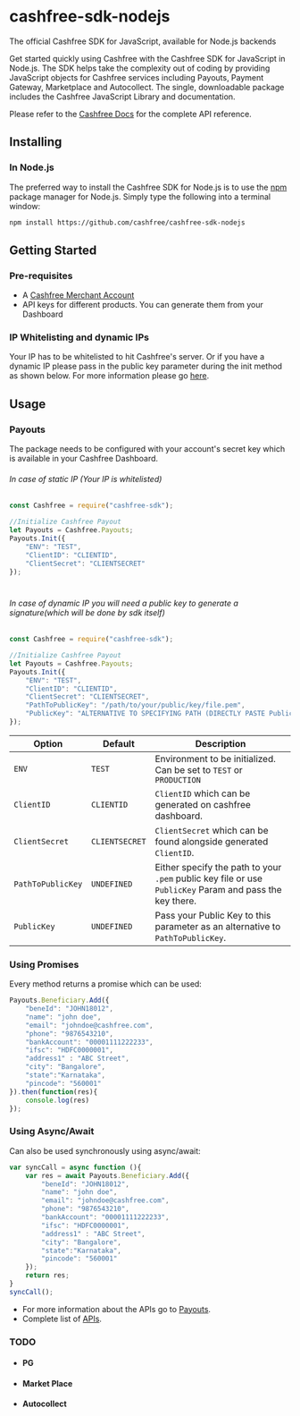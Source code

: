 # cashfree-sdk-nodejs

The official Cashfree SDK for JavaScript, available for Node.js backends

Get started quickly using Cashfree with the Cashfree SDK for JavaScript in Node.js. The SDK helps take the complexity out of coding by providing JavaScript objects for Cashfree services including Payouts, Payment Gateway, Marketplace and Autocollect. The single, downloadable package includes the Cashfree JavaScript Library and documentation.

Please refer to the [Cashfree Docs](https://docs.cashfree.com/docs/)  for the complete API reference.

## Installing
### In Node.js

The preferred way to install the Cashfree SDK for Node.js is to use the [npm](http://npmjs.org) package manager for Node.js. Simply type the following into a terminal window:
```sh
npm install https://github.com/cashfree/cashfree-sdk-nodejs
```

## Getting Started
### Pre-requisites
  - A [Cashfree Merchant Account](https://merchant.cashfree.com/merchant/sign-up)
  - API keys for different products. You can generate them from your Dashboard
### IP Whitelisting and dynamic IPs
Your IP has to be whitelisted to hit Cashfree's server. Or if you have a dynamic IP please pass in the public key parameter during the init method as shown below. For more information please go [here](https://dev.cashfree.com/development/quickstart#ip-whitelisting).
## Usage
### Payouts
The package needs to be configured with your account's secret key which is available in your Cashfree Dashboard.
###### In case of static IP (Your IP is whitelisted)
```js
const Cashfree = require("cashfree-sdk");

//Initialize Cashfree Payout
let Payouts = Cashfree.Payouts;
Payouts.Init({
    "ENV": "TEST", 
    "ClientID": "CLIENTID",
    "ClientSecret": "CLIENTSECRET"
});
```
#
###### In case of dynamic IP you will need a public key to generate a signature(which will be done by sdk itself)
```js
const Cashfree = require("cashfree-sdk");

//Initialize Cashfree Payout
let Payouts = Cashfree.Payouts;
Payouts.Init({
    "ENV": "TEST", 
    "ClientID": "CLIENTID",
    "ClientSecret": "CLIENTSECRET",
    "PathToPublicKey": "/path/to/your/public/key/file.pem",
    "PublicKey": "ALTERNATIVE TO SPECIFYING PATH (DIRECTLY PASTE PublicKey)"
});
```
| Option              | Default                       | Description                                                                           |
| ------------------- | ----------------------------- | ------------------------------------------------------------------------------------- |
| `ENV`        | `TEST`                        | Environment to be initialized. Can be set to `TEST` or `PRODUCTION` |
| `ClientID` | `CLIENTID`                             | `ClientID` which can be generated on cashfree dashboard.                  |
| `ClientSecret`         | `CLIENTSECRET`                        | `ClientSecret` which can be found alongside generated `ClientID`.                        |
| `PathToPublicKey`         | `UNDEFINED`                        | Either specify the path to your `.pem` public key file or use `PublicKey` Param and pass the key there.                        |
| `PublicKey`         | `UNDEFINED`                        | Pass your Public Key to this parameter as an alternative to `PathToPublicKey`.                        |

### Using Promises
Every method returns a promise which can be used:
```js
Payouts.Beneficiary.Add({
	"beneId": "JOHN18012", 
	"name": "john doe",
	"email": "johndoe@cashfree.com", 
	"phone": "9876543210", 
	"bankAccount": "00001111222233", 
	"ifsc": "HDFC0000001", 
	"address1" : "ABC Street", 
	"city": "Bangalore", 
	"state":"Karnataka", 
	"pincode": "560001"
}).then(function(res){
	console.log(res)
});
```

### Using Async/Await
Can also be used synchronously using async/await:

```js
var syncCall = async function (){
	var res = await Payouts.Beneficiary.Add({
		"beneId": "JOHN18012", 
		"name": "john doe",
		"email": "johndoe@cashfree.com", 
		"phone": "9876543210", 
		"bankAccount": "00001111222233", 
		"ifsc": "HDFC0000001", 
		"address1" : "ABC Street", 
		"city": "Bangalore", 
		"state":"Karnataka", 
		"pincode": "560001"
	});
	return res;
}
syncCall();
```
- For more information about the APIs go to [Payouts](Payouts).
- Complete list of [APIs](https://docs.cashfree.com/docs/payout/guide/#fetch-beneficiary-id).
### TODO
- #### PG
- #### Market Place
- #### Autocollect
